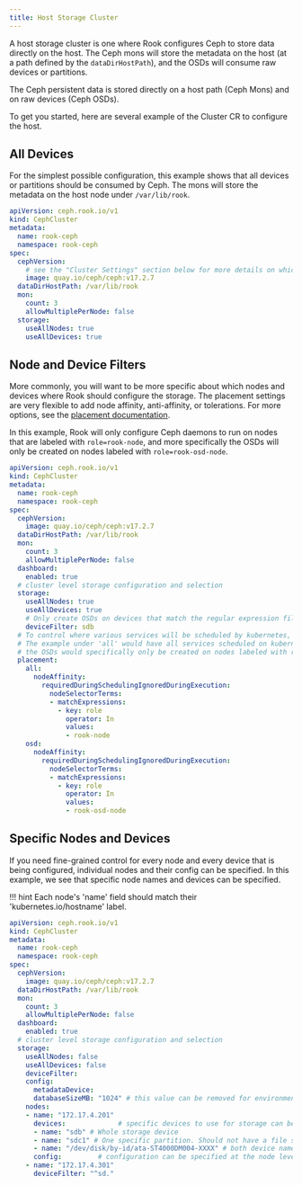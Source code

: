 ```yaml
---
title: Host Storage Cluster
---
```


A host storage cluster is one where Rook configures Ceph to store data directly on the host. The Ceph mons will store the metadata on the host (at a path defined by the `dataDirHostPath`), and the OSDs will consume raw devices or partitions.

The Ceph persistent data is stored directly on a host path (Ceph Mons) and on raw devices (Ceph OSDs).

To get you started, here are several example of the Cluster CR to configure the host.

## All Devices

For the simplest possible configuration, this example shows that all devices or partitions should be consumed by Ceph.
The mons will store the metadata on the host node under `/var/lib/rook`.

```yaml
apiVersion: ceph.rook.io/v1
kind: CephCluster
metadata:
  name: rook-ceph
  namespace: rook-ceph
spec:
  cephVersion:
    # see the "Cluster Settings" section below for more details on which image of ceph to run
    image: quay.io/ceph/ceph:v17.2.7
  dataDirHostPath: /var/lib/rook
  mon:
    count: 3
    allowMultiplePerNode: false
  storage:
    useAllNodes: true
    useAllDevices: true
```


## Node and Device Filters

More commonly, you will want to be more specific about which nodes and devices where Rook should configure the storage.
The placement settings are very flexible to add node affinity, anti-affinity, or tolerations. For more options, see the [placement documentation](ceph-cluster-crd.md#placement-configuration-settings).

In this example, Rook will only configure Ceph daemons to run on nodes that are labeled with `role=rook-node`,
and more specifically the OSDs will only be created on nodes labeled with `role=rook-osd-node`.

```yaml
apiVersion: ceph.rook.io/v1
kind: CephCluster
metadata:
  name: rook-ceph
  namespace: rook-ceph
spec:
  cephVersion:
    image: quay.io/ceph/ceph:v17.2.7
  dataDirHostPath: /var/lib/rook
  mon:
    count: 3
    allowMultiplePerNode: false
  dashboard:
    enabled: true
  # cluster level storage configuration and selection
  storage:
    useAllNodes: true
    useAllDevices: true
    # Only create OSDs on devices that match the regular expression filter, "sdb" in this example
    deviceFilter: sdb
  # To control where various services will be scheduled by kubernetes, use the placement configuration sections below.
  # The example under 'all' would have all services scheduled on kubernetes nodes labeled with 'role=rook-node' and
  # the OSDs would specifically only be created on nodes labeled with roke=rook-osd-node.
  placement:
    all:
      nodeAffinity:
        requiredDuringSchedulingIgnoredDuringExecution:
          nodeSelectorTerms:
          - matchExpressions:
            - key: role
              operator: In
              values:
              - rook-node
    osd:
      nodeAffinity:
        requiredDuringSchedulingIgnoredDuringExecution:
          nodeSelectorTerms:
          - matchExpressions:
            - key: role
              operator: In
              values:
              - rook-osd-node
```

## Specific Nodes and Devices

If you need fine-grained control for every node and every device that is being configured, individual nodes and their config can be specified. In this example, we see that specific node names and devices can be specified.

!!! hint
    Each node's 'name' field should match their 'kubernetes.io/hostname' label.

```yaml
apiVersion: ceph.rook.io/v1
kind: CephCluster
metadata:
  name: rook-ceph
  namespace: rook-ceph
spec:
  cephVersion:
    image: quay.io/ceph/ceph:v17.2.7
  dataDirHostPath: /var/lib/rook
  mon:
    count: 3
    allowMultiplePerNode: false
  dashboard:
    enabled: true
  # cluster level storage configuration and selection
  storage:
    useAllNodes: false
    useAllDevices: false
    deviceFilter:
    config:
      metadataDevice:
      databaseSizeMB: "1024" # this value can be removed for environments with normal sized disks (100 GB or larger)
    nodes:
    - name: "172.17.4.201"
      devices:             # specific devices to use for storage can be specified for each node
      - name: "sdb" # Whole storage device
      - name: "sdc1" # One specific partition. Should not have a file system on it.
      - name: "/dev/disk/by-id/ata-ST4000DM004-XXXX" # both device name and explicit udev links are supported
      config:         # configuration can be specified at the node level which overrides the cluster level config
    - name: "172.17.4.301"
      deviceFilter: "^sd."
```
